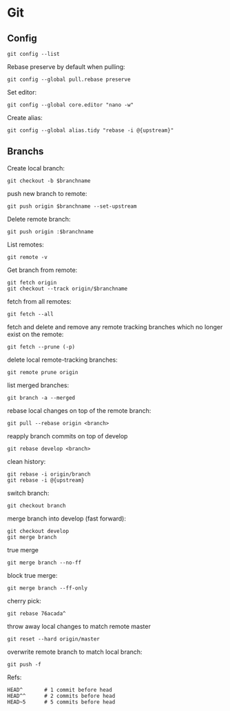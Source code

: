 # Git
## Config

```
git config --list
```

Rebase preserve by default when pulling:
```
git config --global pull.rebase preserve
```

Set editor:
```
git config --global core.editor "nano -w"
```

Create alias:
```
git config --global alias.tidy "rebase -i @{upstream}"
```

## Branchs
Create local branch:
```
git checkout -b $branchname
```
push new branch to remote:
```
git push origin $branchname --set-upstream
```

Delete remote branch:
```
git push origin :$branchname
````

List remotes:
```
git remote -v
```
Get branch from remote:
```
git fetch origin
git checkout --track origin/$branchname
```

fetch from all remotes:
```
git fetch --all
```
fetch and delete and remove any remote tracking branches which no longer exist on the remote:
```
git fetch --prune (-p)
```

delete local remote-tracking branches:
```
git remote prune origin
```
list merged branches:
```
git branch -a --merged
```

rebase local changes on top of the remote branch:
```
git pull --rebase origin <branch>
```
reapply branch commits on top of develop
```
git rebase develop <branch>
```
clean history:
```
git rebase -i origin/branch 
git rebase -i @{upstream}
```
switch branch:
```
git checkout branch
```
merge branch into develop (fast forward):
```
git checkout develop
git merge branch
```
true merge
```
git merge branch --no-ff
```
block true merge:
```
git merge branch --ff-only
```
cherry pick:
```
git rebase 76acada^
```
throw away local changes to match remote master
```
git reset --hard origin/master
```
overwrite remote branch to match local branch:
```
git push -f
```

Refs:
```
HEAD^       # 1 commit before head
HEAD^^      # 2 commits before head
HEAD~5      # 5 commits before head
```
